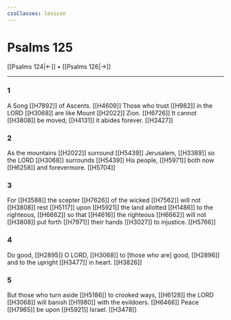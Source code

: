 ```yaml
---
cssClasses: lexicon
---
```


# Psalms 125

[[Psalms 124|←]] • [[Psalms 126|→]]

---

### 1
A Song [[H7892]] of Ascents. [[H4609]] Those who trust [[H982]] in the LORD [[H3068]] are like Mount [[H2022]] Zion. [[H6726]] It cannot [[H3808]] be moved; [[H4131]] it abides forever. [[H3427]]

### 2
As the mountains [[H2022]] surround [[H5439]] Jerusalem, [[H3389]] so the LORD [[H3068]] surrounds [[H5439]] His people, [[H5971]] both now [[H6258]] and forevermore. [[H5704]]

### 3
For [[H3588]] the scepter [[H7626]] of the wicked [[H7562]] will not [[H3808]] rest [[H5117]] upon [[H5921]] the land allotted [[H1486]] to the righteous, [[H6662]] so that [[H4616]] the righteous [[H6662]] will not [[H3808]] put forth [[H7971]] their hands [[H3027]] to injustice. [[H5766]]

### 4
Do good, [[H2895]] O LORD, [[H3068]] to [those who are] good, [[H2896]] and to the upright [[H3477]] in heart. [[H3826]]

### 5
But those who turn aside [[H5186]] to crooked ways, [[H6128]] the LORD [[H3068]] will banish [[H1980]] with the evildoers. [[H6466]] Peace [[H7965]] be upon [[H5921]] Israel. [[H3478]]

